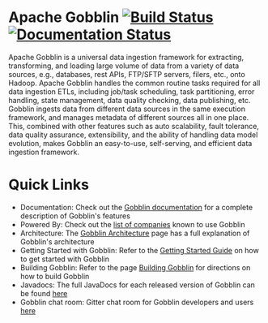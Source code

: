 # Apache Gobblin [![Build Status](https://secure.travis-ci.org/linkedin/gobblin.png)](https://travis-ci.org/linkedin/gobblin) [![Documentation Status](https://readthedocs.org/projects/gobblin/badge/?version=latest)](http://gobblin.readthedocs.org/en/latest/?badge=latest)

Apache Gobblin is a universal data ingestion framework for extracting, transforming, and loading large volume of data from a variety of data sources, e.g., databases, rest APIs, FTP/SFTP servers, filers, etc., onto Hadoop. Apache Gobblin handles the common routine tasks required for all data ingestion ETLs, including job/task scheduling, task partitioning, error handling, state management, data quality checking, data publishing, etc. Gobblin ingests data from different data sources in the same execution framework, and manages metadata of different sources all in one place. This, combined with other features such as auto scalability, fault tolerance, data quality assurance, extensibility, and the ability of handling data model evolution, makes Gobblin an easy-to-use, self-serving, and efficient data ingestion framework.

# Quick Links

  * Documentation: Check out the [Gobblin documentation](http://gobblin.readthedocs.org/en/latest/) for a complete description of Gobblin's features
  * Powered By: Check out the [list of companies](http://gobblin.readthedocs.io/en/latest/Powered-By/) known to use Gobblin
  * Architecture: The [Gobblin Architecture](http://gobblin.readthedocs.io/en/latest/Gobblin-Architecture/) page has a full explanation of Gobblin's architecture
  * Getting Started with Gobblin: Refer to the [Getting Started Guide](http://gobblin.readthedocs.org/en/latest/Getting-Started/) on how to get started with Gobblin
  * Building Gobblin: Refer to the page [Building Gobblin](http://gobblin.readthedocs.io/en/latest/user-guide/Building-Gobblin/) for directions on how to build Gobblin
  * Javadocs: The full JavaDocs for each released version of Gobblin can be found [here](http://linkedin.github.io/gobblin/javadoc/latest/)
  * Gobblin chat room: Gitter chat room for Gobblin developers and users [here](https://gitter.im/gobblin/Lobby/)
